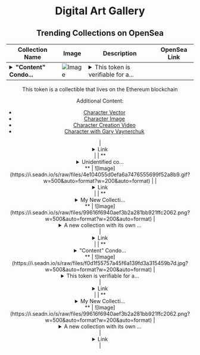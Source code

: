 <div align="center">

# Digital Art Gallery

## Trending Collections on OpenSea

| Collection Name                       | Image                                                                                     | Description                       | OpenSea Link                                                                                          |
|---------------------------------------|-------------------------------------------------------------------------------------------|-----------------------------------|--------------------------------------------------------------------------------------------------------|
| **<details><summary>"Content" Condo...</summary>"Content" Condor</details>** | ![Image](https://i.seadn.io/s/raw/files/f0d1f55757a45f6a139fd3a315459b7d.jpg?w=500&auto=format?w=200&auto=format) | <details><summary>This token is verifiable for a...</summary>This token is verifiable for admission to VeeCon 2023, 2024

This token is a collectible that lives on the Ethereum blockchain

Additional Content:

- [Character Vector](https://cdn.veefriends.com/f6pXbdBrDkgJjmSV-_XTrDCsS97-QXp2H6Yu0fLSCB0/3164.svg)
- [Character Image](https://cdn.veefriends.com/f6pXbdBrDkgJjmSV-_XTrDCsS97-QXp2H6Yu0fLSCB0/4003.png) 
- [Character Creation Video](https://cdn.veefriends.com/f6pXbdBrDkgJjmSV-_XTrDCsS97-QXp2H6Yu0fLSCB0/849.mp4)
- [Character with Gary Vaynerchuk](https://cdn.veefriends.com/f6pXbdBrDkgJjmSV-_XTrDCsS97-QXp2H6Yu0fLSCB0/833.jpg) 
</details> | <details><summary>Link</summary>["Content" Condor](https://opensea.io/collection/content-condor-8161)</details> |
| **<details><summary>Unidentified co...</summary>Unidentified contract a504ab92-0534-4fc6-a1c0-bd91d4a650b6</details>** | ![Image](https://i.seadn.io/s/raw/files/4e104055d0efa6a7476555699f52a8b9.gif?w=500&auto=format?w=200&auto=format) |  | <details><summary>Link</summary>[Unidentified contract a504ab92-0534-4fc6-a1c0-bd91d4a650b6](https://opensea.io/collection/unidentified-contract-a504ab92-0534-4fc6-a1c0-bd91)</details> |
| **<details><summary>My New Collecti...</summary>My New Collection</details>** | ![Image](https://i.seadn.io/s/raw/files/99616f6940aef3b2a281bb921ffc2062.png?w=500&auto=format?w=200&auto=format) | <details><summary>A new collection with its own ...</summary>A new collection with its own dedicated smart contract</details> | <details><summary>Link</summary>[My New Collection](https://opensea.io/collection/my-new-collection-16179)</details> |
| **<details><summary>"Content" Condo...</summary>"Content" Condor</details>** | ![Image](https://i.seadn.io/s/raw/files/f0d1f55757a45f6a139fd3a315459b7d.jpg?w=500&auto=format?w=200&auto=format) | <details><summary>This token is verifiable for a...</summary>This token is verifiable for admission to VeeCon 2023, 2024

This token is a collectible that lives on the Ethereum blockchain

Additional Content:

- [Character Vector](https://cdn.veefriends.com/f6pXbdBrDkgJjmSV-_XTrDCsS97-QXp2H6Yu0fLSCB0/3164.svg)
- [Character Image](https://cdn.veefriends.com/f6pXbdBrDkgJjmSV-_XTrDCsS97-QXp2H6Yu0fLSCB0/4003.png) 
- [Character Creation Video](https://cdn.veefriends.com/f6pXbdBrDkgJjmSV-_XTrDCsS97-QXp2H6Yu0fLSCB0/849.mp4)
- [Character with Gary Vaynerchuk](https://cdn.veefriends.com/f6pXbdBrDkgJjmSV-_XTrDCsS97-QXp2H6Yu0fLSCB0/833.jpg) 
</details> | <details><summary>Link</summary>["Content" Condor](https://opensea.io/collection/content-condor-8160)</details> |
| **<details><summary>My New Collecti...</summary>My New Collection</details>** | ![Image](https://i.seadn.io/s/raw/files/99616f6940aef3b2a281bb921ffc2062.png?w=500&auto=format?w=200&auto=format) | <details><summary>A new collection with its own ...</summary>A new collection with its own dedicated smart contract</details> | <details><summary>Link</summary>[My New Collection](https://opensea.io/collection/my-new-collection-16178)</details> |

</div>